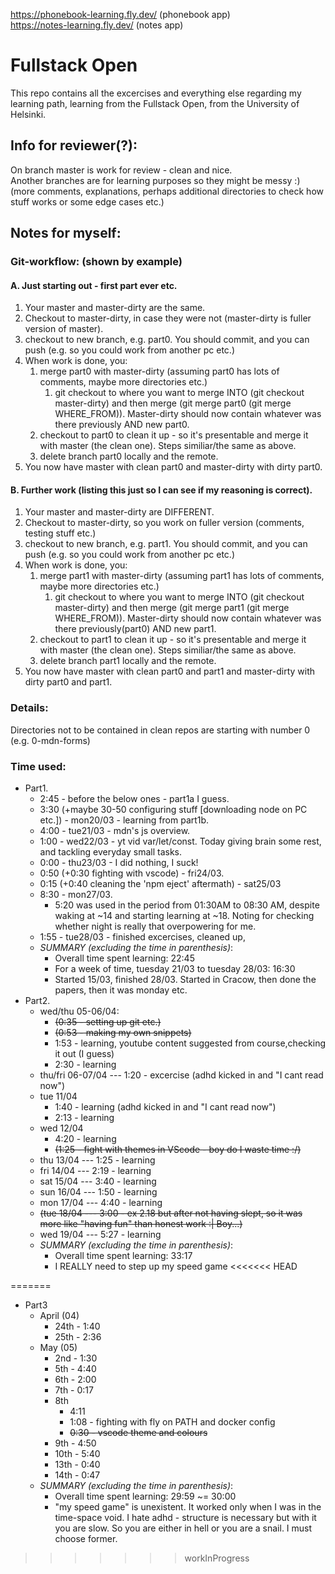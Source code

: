 https://phonebook-learning.fly.dev/ (phonebook app) <br>
https://notes-learning.fly.dev/ (notes app)

# Fullstack Open 
This repo contains all the excercises and everything else regarding my learning path, learning from the Fullstack Open, from the University of Helsinki.


## Info for reviewer(?):
On branch master is work for review - clean and nice.<br>
Another branches are for learning purposes so they might be messy :) (more comments, explanations, perhaps additional directories to check how stuff works or some edge cases etc.)


## Notes for myself:
### **Git-workflow: (shown by example)**
#### **A. Just  starting out - first part ever etc.**
1. Your master and master-dirty are the same. 
2. Checkout to master-dirty, in case they were not (master-dirty is fuller version of master).
3. checkout to new branch, e.g. part0. You should commit, and you can push (e.g. so you could work from another pc etc.)
4. When work is done, you:
    1. merge part0 with master-dirty (assuming part0 has lots of comments, maybe more directories etc.)
        1. git checkout to where you want to merge INTO (git checkout master-dirty) and then merge (git merge part0 (git merge WHERE_FROM)). Master-dirty should now contain whatever was there previously AND new part0.
    2. checkout to part0 to clean it up - so it's presentable and merge it with master (the clean one). Steps similiar/the same as above.
    3. delete branch part0 locally and the remote.
5. You now have master with clean part0 and master-dirty with dirty part0.

#### **B. Further work (listing this just so I can see if my reasoning is correct).**
1. Your master and master-dirty are DIFFERENT.
2. Checkout to master-dirty, so you work on fuller version (comments, testing stuff etc.)
3. checkout to new branch, e.g. part1. You should commit, and you can push (e.g. so you could work from another pc etc.)
4. When work is done, you:
    1. merge part1 with master-dirty (assuming part1 has lots of comments, maybe more directories etc.)
        1. git checkout to where you want to merge INTO (git checkout master-dirty) and then merge (git merge part1 (git merge WHERE_FROM)). Master-dirty should now contain whatever was there previously(part0) AND new part1.
    2.  checkout to part1 to clean it up - so it's presentable and merge it with master (the clean one). Steps similiar/the same as above.
    3. delete branch part1 locally and the remote.
5. You now have master with clean part0 and part1 and master-dirty with dirty part0 and part1.

### **Details:**
Directories not to be contained in clean repos are starting with number 0 (e.g. 0-mdn-forms)

### **Time used:**
* Part1. 
    * 2:45 - before the below ones - part1a I guess.
    * 3:30 (+maybe 30-50 configuring stuff [downloading node on PC etc.]) - mon20/03 - learning from part1b.
    * 4:00 - tue21/03 - mdn's js overview.
    * 1:00 - wed22/03 - yt vid var/let/const. Today giving brain some rest, and tackling everyday small tasks.
    * 0:00 - thu23/03 - I did nothing, I suck!
    * 0:50 (+0:30 fighting with vscode) - fri24/03.
    * 0:15 (+0:40 cleaning the 'npm eject' aftermath) - sat25/03 <br> 
    * 8:30 - mon27/03.
        * 5:20 was used in the period from 01:30AM to 08:30 AM, despite waking at ~14 and starting learning at ~18. Noting for checking whether night is really that overpowering for me.
    * 1:55 - tue28/03 - finished excercises, cleaned up,
    * *SUMMARY (excluding the time in parenthesis)*:
        * Overall time spent learning: 22:45
        * For a week of time, tuesday 21/03 to tuesday 28/03: 16:30<br>
        * Started 15/03, finished 28/03. Started in Cracow, then done the papers, then it was monday etc.
* Part2.
    * wed/thu 05-06/04:
        * ~~(0:35 - setting up git etc.)~~ 
        * ~~(0:53 - making my own snippets)~~
        * 1:53 - learning, youtube content suggested from course,checking it out (I guess)
        * 2:30 - learning
    * thu/fri 06-07/04 --- 1:20 - excercise (adhd kicked in and "I cant read now")
    * tue 11/04
        * 1:40 - learning (adhd kicked in and "I cant read now")
        * 2:13 - learning
    * wed 12/04
        * 4:20 - learning
        * ~~(1:25 - fight with themes in VScode - boy do I waste time :/)~~ 
    * thu 13/04 --- 1:25 - learning
    * fri 14/04 --- 2:19 - learning
    * sat 15/04 --- 3:40 - learning
    * sun 16/04 --- 1:50 - learning
    * mon 17/04 --- 4:40 - learning
    * ~~(tue 18/04 --- 3:00 - ex 2.18 but after not having slept, so it was more like "having fun" than honest work :| Boy...)~~ 
    * wed 19/04 --- 5:27 - learning
     * *SUMMARY (excluding the time in parenthesis)*:
        * Overall time spent learning: 33:17
        * I REALLY need to step up my speed game
<<<<<<< HEAD

=======
* Part3
    * April (04)
        * 24th - 1:40
        * 25th - 2:36
    * May (05) 
        * 2nd - 1:30 
        * 5th - 4:40
        * 6th - 2:00
        * 7th - 0:17
        * 8th 
            * 4:11
            * 1:08 - fighting with fly on PATH and docker config
            * ~~0:30 - vscode theme and colours~~
        * 9th - 4:50
        * 10th - 5:40
        * 13th - 0:40
        * 14th - 0:47
     * *SUMMARY (excluding the time in parenthesis)*:
        * Overall time spent learning: 29:59 ~= 30:00
        * "my speed game" is unexistent. It worked only when I was in the time-space void. I hate adhd - structure is necessary but with it you are slow. So you are either in hell or you are a snail. I must choose former.
>>>>>>> workInProgress
